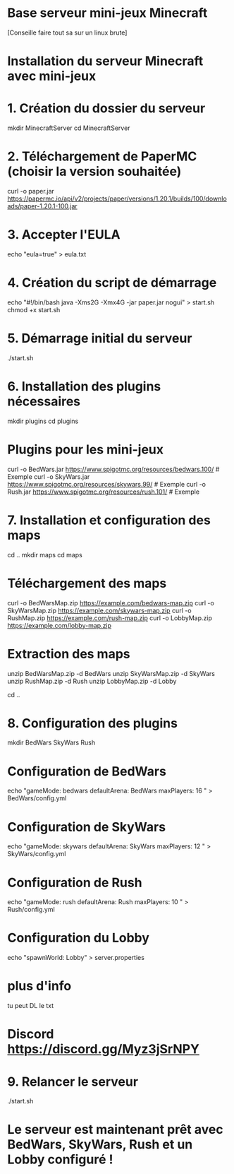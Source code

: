 # Base serveur mini-jeux Minecraft

[Conseille faire tout sa sur un linux brute]

# Installation du serveur Minecraft avec mini-jeux

# 1. Création du dossier du serveur
mkdir MinecraftServer
cd MinecraftServer

# 2. Téléchargement de PaperMC (choisir la version souhaitée)
curl -o paper.jar https://papermc.io/api/v2/projects/paper/versions/1.20.1/builds/100/downloads/paper-1.20.1-100.jar

# 3. Accepter l'EULA
echo "eula=true" > eula.txt

# 4. Création du script de démarrage
echo "#!/bin/bash
java -Xms2G -Xmx4G -jar paper.jar nogui" > start.sh
chmod +x start.sh

# 5. Démarrage initial du serveur
./start.sh

# 6. Installation des plugins nécessaires
mkdir plugins
cd plugins

# Plugins pour les mini-jeux
curl -o BedWars.jar https://www.spigotmc.org/resources/bedwars.100/ # Exemple
curl -o SkyWars.jar https://www.spigotmc.org/resources/skywars.99/ # Exemple
curl -o Rush.jar https://www.spigotmc.org/resources/rush.101/ # Exemple

# 7. Installation et configuration des maps
cd ..
mkdir maps
cd maps

# Téléchargement des maps
curl -o BedWarsMap.zip https://example.com/bedwars-map.zip
curl -o SkyWarsMap.zip https://example.com/skywars-map.zip
curl -o RushMap.zip https://example.com/rush-map.zip
curl -o LobbyMap.zip https://example.com/lobby-map.zip

# Extraction des maps
unzip BedWarsMap.zip -d BedWars
unzip SkyWarsMap.zip -d SkyWars
unzip RushMap.zip -d Rush
unzip LobbyMap.zip -d Lobby

cd ..

# 8. Configuration des plugins
mkdir BedWars SkyWars Rush

# Configuration de BedWars
echo "gameMode: bedwars
defaultArena: BedWars
maxPlayers: 16
" > BedWars/config.yml

# Configuration de SkyWars
echo "gameMode: skywars
defaultArena: SkyWars
maxPlayers: 12
" > SkyWars/config.yml

# Configuration de Rush
echo "gameMode: rush
defaultArena: Rush
maxPlayers: 10
" > Rush/config.yml

# Configuration du Lobby
echo "spawnWorld: Lobby" > server.properties


# plus d'info 

tu peut DL le txt 

# Discord https://discord.gg/Myz3jSrNPY

# 9. Relancer le serveur
./start.sh

# Le serveur est maintenant prêt avec BedWars, SkyWars, Rush et un Lobby configuré !
